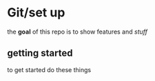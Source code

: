 # Git/set up

the **goal** of this repo is to show features and *stuff*

## getting started 

to get started do these things 
